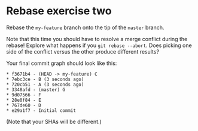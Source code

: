 # Rebase exercise two

Rebase the `my-feature` branch onto the tip of the `master` branch.

Note that this time you should have to resolve a merge conflict during
the rebase! Explore what happens if you `git rebase --abort`. Does
picking one side of the conflict versus the other produce different
results?

Your final commit graph should look like this:

```
* f3671b4 - (HEAD -> my-feature) C
* 7ebc3ce - B (3 seconds ago)
* 720cb51 - A (3 seconds ago)
* 3348afd - (master) G
* 9d07566 - F
* 28e0f84 - E
* 767de60 - D
* e29a1f7 - Initial commit

```

(Note that your SHAs will be different.)
